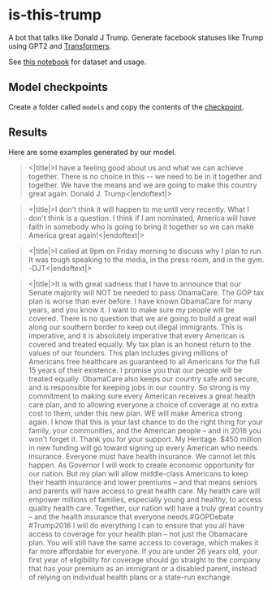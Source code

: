 # is-this-trump
A bot that talks like Donald J Trump. Generate facebook statuses like Trump using GPT2 and [Transformers](https://github.com/huggingface/transformers).

See [this notebook](https://github.com/vrundha/trump-or-not/blob/main/Usage.ipynb) for dataset and usage. 

## Model checkpoints
Create a folder called `models` and copy the contents of the [checkpoint](https://github.com/vrundha/trump-or-not/releases/tag/v1).

## Results
Here are some examples generated by our model.


> <|title|>I have a feeling good about us and what we can achieve together.   There is no choice in this --  we need to be in it together and together.  We have the means and we are going to make this country great again.  Donald J. Trump<|endoftext|>

> <|title|>I don't think it will happen to me until very recently. What I don't think is a question. I think if I am nominated, America will have faith in somebody who is going to bring it together so we can make America great again!<|endoftext|>

> <|title|>I called at 9pm on Friday morning to discuss why I plan to run. It was tough speaking to the media, in the press room, and in the gym. -DJT<|endoftext|>

> <|title|>It is with great sadness that I have to announce that our Senate majority will NOT be needed to pass ObamaCare. The GOP tax plan is worse than ever before. I have known ObamaCare for many years, and you know it. I want to make sure my people will be covered. There is no question that we are going to build a great wall along our southern border to keep out illegal immigrants. This is imperative, and it is absolutely imperative that every American is covered and treated equally. My tax plan is an honest return to the values of our founders.  This plan includes giving millions of Americans free healthcare as guaranteed to all Americans for the full 15 years of their existence. I promise you that our people will be treated equally.  ObamaCare also keeps our country safe and secure, and is responsible for keeping jobs in our country. So strong is my commitment to making sure every American receives a great health care plan, and to allowing everyone a choice of coverage at no extra cost to them, under this new plan. WE will make America strong again. I know that this is your last chance to do the right thing for your family, your communities, and the American people – and in 2016 you won't forget it. Thank you for your support. My Heritage. $450 million in new funding will go toward signing up every American who needs insurance. Everyone must have health insurance. We cannot let this happen.  As Governor I will work to create economic opportunity for our nation. But my plan will allow middle-class Americans to keep their health insurance and lower premiums – and that means seniors and parents will have access to great health care. My health care will empower millions of families, especially young and healthy, to access quality health care. Together, our nation will have a truly great country – and the health insurance that everyone needs.#GOPDebate #Trump2016 I will do everything I can to ensure that you all have access to coverage for your health plan – not just the Obamacare plan. You will still have the same access to coverage, which makes it far more affordable for everyone. If you are under 26 years old, your first year of eligibility for coverage should go straight to the company that has your premium as an immigrant or a disabled parent, instead of relying on individual health plans or a state-run exchange. 
```
